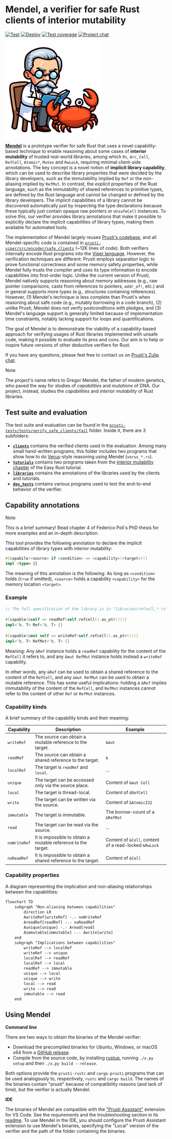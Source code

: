 # Mendel, a verifier for safe Rust clients of interior mutability

[![Test](https://github.com/viperproject/mendel-verifier/actions/workflows/test.yml/badge.svg?branch=master)](https://github.com/viperproject/mendel-verifier/actions/workflows/test.yml?query=branch%3Amaster)
[![Deploy](https://github.com/viperproject/mendel-verifier/actions/workflows/deploy.yml/badge.svg?branch=master)](https://github.com/viperproject/mendel-verifier/actions/workflows/deploy.yml?query=branch%3Amaster)
[![Test coverage](https://codecov.io/gh/viperproject/mendel-verifier/branch/master/graph/badge.svg)](https://codecov.io/gh/viperproject/mendel-verifier)
[![Project chat](https://img.shields.io/badge/Zulip-join_chat-brightgreen.svg)](https://prusti.zulipchat.com/)

![AI-generated logo of the Mendel verifier studying Rust](logo.jpg)

**[Mendel](https://github.com/viperproject/mendel-verifier)** is a prototype verifier for safe Rust that uses a novel capability-based technique to enable reasoning about some cases of **interior mutability** of trusted real-world libraries, among which `Rc`, `Arc`, `Cell`, `RefCell`, `Atomic*`, `Mutex` and `RwLock`, requiring minimal client-side annotations.
The key concept is a novel notion of **implicit library capability**, which can be used to describe library properties that were decided by the library developers, such as the immutability implied by `Ref` or the non-aliasing implied by `RefMut`.
In contrast, the *explicit* properties of the Rust language, such as the immutability of shared references to primitive types, are defined by the Rust language and cannot be changed or defined by the library developers.
The implicit capabilities of a library cannot be discovered automatically just by inspecting the type declarations because these typically just contain opaque raw pointers or `UnsafeCell` instances.
To solve this, our verifier provides library annotations that make it possible to explicitly declare the implicit capabilities of library types, making them available for automated tools.

The implementation of Mendel largely reuses [Prusti's codebase](https://github.com/viperproject/prusti-dev), and all Mendel-specific code is contained in [`prusti-viper/src/encoder/safe_clients`](prusti-viper/src/encoder/safe_clients) (~12K lines of code).
Both verifiers internally encode Rust programs into the [Viper language](http://www.pm.inf.ethz.ch/research/viper.html).
However, the verification techniques are different: Prusti employs separation logic to prove functional correctness and some memory safety properties, while Mendel fully trusts the compiler and uses its type information to encode capabilities into first-order logic.
Unlike the current version of Prusti, Mendel natively supports reasoning about memory addresses (e.g., raw pointer comparisons, casts from references to pointers, `addr_of!`, etc.) and in general supports more types (e.g., structures containing references). However, (1) Mendel's technique is less complete than Prusti's when reasoning about safe code (e.g., mutably borrowing in a code branch), (2) unlike Prusti, Mendel does not verify postconditions with pledges, and (3) Mendel's language support is generally limited because of implementation time constraints, notably lacking support for loops and quantifications.

The goal of Mendel is to demonstrate the viability of a capability-based approach for verifying usages of Rust libraries implemented with unsafe code, making it possible to evaluate its pros and cons. Our aim is to help or inspire future versions of other deductive verifiers for Rust.

If you have any questions, please feel free to contact us on [Prusti's Zulip chat](https://prusti.zulipchat.com/).

> [!NOTE]
> The project's name refers to Gregor Mendel, the father of modern genetics, who paved the way for studies of _capabilities_ and _mutations_ of DNA. Our project, instead, studies the _capabilities_ and _interior mutability_ of Rust libraries.

## Test suite and evaluation

The test suite and evaluation can be found in the [`prusti-tests/tests/verify_safe_clients/fail`](prusti-tests/tests/verify_safe_clients/fail) folder. Inside it, there are 3 subfolders:
- **[`clients`](prusti-tests/tests/verify_safe_clients/fail/clients)** contains the verified clients used in the evaluation. Among many small hand-written programs, this folder includes two programs that show how to do [Verus](https://github.com/verus-lang/verus)-style reasoning using Mendel (`verus_*.rs`).
- **[`tutorials`](prusti-tests/tests/verify_safe_clients/fail/tutorials)** contains two programs taken from the [interior mutability chapter](https://dhghomon.github.io/easy_rust/Chapter_41.html) of the Easy Rust tutorial.
- **[`libraries`](prusti-tests/tests/verify_safe_clients/fail/libraries)** contains the annotations of the libraries used by the clients and tutorials.
- **[`dev_tests`](prusti-tests/tests/verify_safe_clients/fail/dev_tests)** contains various programs used to test the end-to-end behavior of the verifier.

## Capability annotations

> [!NOTE]
> This is a brief summary! Read chapter 4 of Federico Poli's PhD thesis for more examples and an in-depth description.

This tool provides the following annotation to declare the implicit capabilities of library types with interior mutability:
```rust
#[capabile(<source> if <condition> => <capability>(<target>))]
impl <type> {}
```
The meaning of this annotation is the following: As long as `<condition>` holds (`true` if omitted), `<source>` holds a capability `<capability>` for the memory location `<target>`.

### Example

```rust
// The full specification of the library is in "libraries/refcell_*.rs"

#[capable(&self => readRef(self.refcell().as_ptr()))]
impl<'b, T> Ref<'b, T> {}

#[capable(&mut self => writeRef(self.refcell().as_ptr()))]
impl<'b, T> RefMut<'b, T> {}
```
Meaning: Any `&Ref` instance holds a `readRef` capability for the content of the `RefCell` it refers to, and any `&mut RefMut` instance holds instead a `writeRef` capability.

In other words, any `&Ref` can be used to obtain a shared reference to the content of the `RefCell`, and any `&mut RefMut` can be used to obtain a mutable reference. This has some useful implications: holding a `&Ref` implies immutability of the content of the `RefCell`, and `RefMut` instances cannot refer to the content of other `Ref` or `RefMut` instances.

### Capability kinds

A brief summary of the capability kinds and their meaning:

| Capability  | Description | Example |
|-------------|-------------|---------|
| `writeRef`  | The source can obtain a mutable reference to the target. | `&mut` |
| `readRef`   | The source can obtain a shared reference to the target. | `&` |
| `localRef`  | The target is `readRef` and `local`. | ... |
| `unique`    | The target can be accessed only via the source place. | Content of `&mut Cell` |
| `local`     | The target is thread-local. | Content of `&RefCell` |
| `write`     | The target can be written via the source. | Content of `&AtomicI32` |
| `immutable` | The target is immutable. | The borrow-count of a `&RefMut` |
| `read`      | The target can be read via the source. | ... |
| `noWriteRef`  | It is impossible to obtain a mutable reference to the target. | Content of `&Cell`, content of a read-locked `&RwLock` |
| `noReadRef`   | It is impossible to obtain a shared reference to the target. | Content of `&Cell` |

### Capability properties

A diagram representing the implication and non-aliasing relationships between the capabilities:

```mermaid
flowchart TD
    subgraph "Non-aliasing between capabilities"
        direction LR
        AwriteRef[writeRef] -.- noWriteRef
        AreadRef[readRef] -.- noReadRef
        Aunique[unique] -.- Aread[read]
        Aimmutable[immutable] -.- Awrite[write]
    end
    subgraph "Implications between capabilities"
        writeRef --> localRef
        writeRef --> unique
        localRef --> readRef
        localRef --> local
        readRef --> immutable
        unique --> local
        unique --> write
        local --> read
        write --> read
        immutable --> read
    end
```

## Using Mendel

**Command line**

There are two ways to obtain the binaries of the Mendel verifier:
* Download the precompiled binaries for Ubuntu, Windows, or macOS x64 from a [GitHub release](https://github.com/viperproject/mendel-verifier/releases).
* Compile from the source code, by installing [rustup](https://rustup.rs/), running `./x.py setup` and then `./x.py build --release`.

Both options provide the `prusti-rustc` and `cargo-prusti` programs that can be used analogously to, respectively, `rustc` and `cargo build`. The names of the binaries contain "prusti" because of compatibility reasons (and lack of time), but the verifier is actually Mendel.

**IDE**

The binaries of Mendel are compatible with the ["Prusti Assistant"](https://marketplace.visualstudio.com/items?itemName=viper-admin.prusti-assistant) extension for VS Code. See the _requirements_ and the troubleshooting section in its [readme](https://github.com/viperproject/prusti-assistant/blob/master/README.md). To use Mendel in the IDE, you should configure the Prusti Assistant extension to use Mendel's binaries, specifying the "Local" version of the verifier and the path of the folder containing the binaries.
